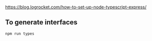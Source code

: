 https://blog.logrocket.com/how-to-set-up-node-typescript-express/


## To generate interfaces
`npm run types`
